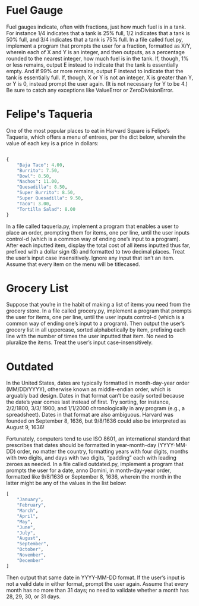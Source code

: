 # Fuel Gauge
Fuel gauges indicate, often with fractions, just how much fuel is in a tank. For instance 1/4 indicates that a tank is 25% full, 1/2 indicates that a 
tank is 50% full, and 3/4 indicates that a tank is 75% full.
In a file called fuel.py, implement a program that prompts the user for a fraction, formatted as X/Y, wherein each of X and Y is an integer, and then 
outputs, as a percentage rounded to the nearest integer, how much fuel is in the tank. If, though, 1% or less remains, output E instead to indicate 
that the tank is essentially empty. And if 99% or more remains, output F instead to indicate that the tank is essentially full.
If, though, X or Y is not an integer, X is greater than Y, or Y is 0, instead prompt the user again. (It is not necessary for Y to be 4.) Be sure to
 catch any exceptions like ValueError or ZeroDivisionError.


# Felipe's Taqueria
One of the most popular places to eat in Harvard Square is Felipe’s Taqueria, which offers a menu of entrees, per the dict below, wherein the value of each key is a price in dollars:

```python

{
    "Baja Taco": 4.00,
    "Burrito": 7.50,
    "Bowl": 8.50,
    "Nachos": 11.00,
    "Quesadilla": 8.50,
    "Super Burrito": 8.50,
    "Super Quesadilla": 9.50,
    "Taco": 3.00,
    "Tortilla Salad": 8.00
}

```
In a file called taqueria.py, implement a program that enables a user to place an order, prompting them for items, one per line, until the user inputs 
control-d (which is a common way of ending one’s input to a program). After each inputted item, display the total cost of all items inputted thus far, 
prefixed with a dollar sign ($) and formatted to two decimal places. Treat the user’s input case insensitively. Ignore any input that isn’t an item. 
Assume that every item on the menu will be titlecased.

# Grocery List
Suppose that you’re in the habit of making a list of items you need from the grocery store.
In a file called grocery.py, implement a program that prompts the user for items, one per line, until the user inputs control-d (which is a common way 
of ending one’s input to a program). Then output the user’s grocery list in all uppercase, sorted alphabetically by item, prefixing each line with the 
number of times the user inputted that item. No need to pluralize the items. Treat the user’s input case-insensitively.

# Outdated
In the United States, dates are typically formatted in month-day-year order (MM/DD/YYYY), otherwise known as middle-endian order, which is arguably bad
 design. Dates in that format can’t be easily sorted because the date’s year comes last instead of first. Try sorting, for instance, 2/2/1800, 3/3/
 1900, and 1/1/2000 chronologically in any program (e.g., a spreadsheet). Dates in that format are also ambiguous. Harvard was founded on September 8, 
 1636, but 9/8/1636 could also be interpreted as August 9, 1636!

Fortunately, computers tend to use ISO 8601, an international standard that prescribes that dates should be formatted in year-month-day (YYYY-MM-DD) 
order, no matter the country, formatting years with four digits, months with two digits, and days with two digits, “padding” each with leading zeroes 
as needed.
In a file called outdated.py, implement a program that prompts the user for a date, anno Domini, in month-day-year order, formatted like 9/8/1636 or 
September 8, 1636, wherein the month in the latter might be any of the values in the list below:

```python
[
    "January",
    "February",
    "March",
    "April",
    "May",
    "June",
    "July",
    "August",
    "September",
    "October",
    "November",
    "December"
]
```

Then output that same date in YYYY-MM-DD format. If the user’s input is not a valid date in either format, prompt the user again. Assume that every 
month has no more than 31 days; no need to validate whether a month has 28, 29, 30, or 31 days.
